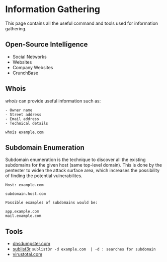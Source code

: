 # Information Gathering

This page contains all the useful command and tools used for information gathering.

## Open-Source Intelligence

  * Social Networks
  * Websites
  * Company Websites
  * CrunchBase

## Whois

  *whois* can provide useful information such as:

    - Owner name
    - Street address
    - Email address
    - Technical details

  ```
  whois example.com
  ```
## Subdomain Enumeration

  Subdomain enumeration is the technique to discover all the existing subdomains for the given host (same top-level domain). This is done by the pentester to widen   the attack surface area, which increases the possibility of finding the potential vulnerabilites.

  ```
  Host: example.com

  subdomain.host.com

  Possible examples of subdomains would be:

  app.example.com
  mail.example.com
  ```
## Tools

 * [dnsdumpster.com](https://dnsdumpster.com/)
 * [sublist3r](https://github.com/aboul3la/Sublist3r)
 ```sublist3r -d example.com  | -d : searches for subdomain```
 * [virustotal.com](https://www.virustotal.com/gui/)

